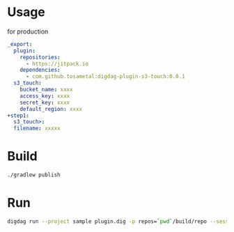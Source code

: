 # Usage
for production

```yaml
_export:
  plugin:
    repositories:
      - https://jitpack.io
    dependencies:
      - com.github.tosametal:digdag-plugin-s3-touch:0.0.1
  s3_touch:
    bucket_name: xxxx
    access_key: xxxx
    secret_key: xxxx
    default_region: xxxx
+step1:
  s3_touch>:
  filename: xxxxx
```


# Build
```bash
./gradlew publish
```

# Run
```bash
digdag run --project sample plugin.dig -p repos=`pwd`/build/repo --session "2018-12-13 11:11:11"
```